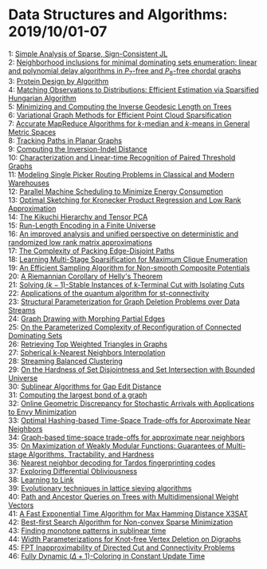# Data Structures and Algorithms: 2019/10/01-07  
1: [Simple Analysis of Sparse, Sign-Consistent JL](https://doi.org/10.48550/arXiv.1708.02966)  
2: [Neighborhood inclusions for minimal dominating sets enumeration: linear  and polynomial delay algorithms in $P_7$-free and $P_8$-free chordal graphs](https://doi.org/10.48550/arXiv.1805.02412)  
3: [Protein Design by Algorithm](https://doi.org/10.48550/arXiv.1806.06064)  
4: [Matching Observations to Distributions: Efficient Estimation via  Sparsified Hungarian Algorithm](https://doi.org/10.48550/arXiv.1806.06766)  
5: [Minimizing and Computing the Inverse Geodesic Length on Trees](https://doi.org/10.48550/arXiv.1811.03836)  
6: [Variational Graph Methods for Efficient Point Cloud Sparsification](https://doi.org/10.48550/arXiv.1903.02858)  
7: [Accurate MapReduce Algorithms for $k$-median and $k$-means in General  Metric Spaces](https://doi.org/10.48550/arXiv.1904.12728)  
8: [Tracking Paths in Planar Graphs](https://doi.org/10.48550/arXiv.1908.05445)  
9: [Computing the Inversion-Indel Distance](https://doi.org/10.48550/arXiv.1909.12877)  
10: [Characterization and Linear-time Recognition of Paired Threshold Graphs](https://doi.org/10.48550/arXiv.1909.13029)  
11: [Modeling Single Picker Routing Problems in Classical and Modern  Warehouses](https://doi.org/10.48550/arXiv.1909.13344)  
12: [Parallel Machine Scheduling to Minimize Energy Consumption](https://doi.org/10.48550/arXiv.1909.13345)  
13: [Optimal Sketching for Kronecker Product Regression and Low Rank  Approximation](https://doi.org/10.48550/arXiv.1909.13384)  
14: [The Kikuchi Hierarchy and Tensor PCA](https://doi.org/10.48550/arXiv.1904.03858)  
15: [Run-Length Encoding in a Finite Universe](https://doi.org/10.48550/arXiv.1909.06794)  
16: [An improved analysis and unified perspective on deterministic and  randomized low rank matrix approximations](https://doi.org/10.48550/arXiv.1910.00223)  
17: [The Complexity of Packing Edge-Disjoint Paths](https://doi.org/10.48550/arXiv.1910.00440)  
18: [Learning Multi-Stage Sparsification for Maximum Clique Enumeration](https://doi.org/10.48550/arXiv.1910.00517)  
19: [An Efficient Sampling Algorithm for Non-smooth Composite Potentials](https://doi.org/10.48550/arXiv.1910.00551)  
20: [A Riemannian Corollary of Helly's Theorem](https://doi.org/10.48550/arXiv.1804.10738)  
21: [Solving $(k-1)$-Stable Instances of k-Terminal Cut with Isolating Cuts](https://doi.org/10.48550/arXiv.1806.06091)  
22: [Applications of the quantum algorithm for st-connectivity](https://doi.org/10.48550/arXiv.1904.05995)  
23: [Structural Parameterization for Graph Deletion Problems over Data  Streams](https://doi.org/10.48550/arXiv.1906.05458)  
24: [Graph Drawing with Morphing Partial Edges](https://doi.org/10.48550/arXiv.1908.01441)  
25: [On the Parameterized Complexity of Reconfiguration of Connected  Dominating Sets](https://doi.org/10.48550/arXiv.1910.00581)  
26: [Retrieving Top Weighted Triangles in Graphs](https://doi.org/10.48550/arXiv.1910.00692)  
27: [Spherical k-Nearest Neighbors Interpolation](https://doi.org/10.48550/arXiv.1910.00704)  
28: [Streaming Balanced Clustering](https://doi.org/10.48550/arXiv.1910.00788)  
29: [On the Hardness of Set Disjointness and Set Intersection with Bounded  Universe](https://doi.org/10.48550/arXiv.1910.00831)  
30: [Sublinear Algorithms for Gap Edit Distance](https://doi.org/10.48550/arXiv.1910.00901)  
31: [Computing the largest bond of a graph](https://doi.org/10.48550/arXiv.1910.01071)  
32: [Online Geometric Discrepancy for Stochastic Arrivals with Applications  to Envy Minimization](https://doi.org/10.48550/arXiv.1910.01073)  
33: [Optimal Hashing-based Time-Space Trade-offs for Approximate Near  Neighbors](https://doi.org/10.48550/arXiv.1608.03580)  
34: [Graph-based time-space trade-offs for approximate near neighbors](https://doi.org/10.48550/arXiv.1712.03158)  
35: [On Maximization of Weakly Modular Functions: Guarantees of Multi-stage  Algorithms, Tractability, and Hardness](https://doi.org/10.48550/arXiv.1805.11251)  
36: [Nearest neighbor decoding for Tardos fingerprinting codes](https://doi.org/10.48550/arXiv.1902.06196)  
37: [Exploring Differential Obliviousness](https://doi.org/10.48550/arXiv.1905.01373)  
38: [Learning to Link](https://doi.org/10.48550/arXiv.1907.00533)  
39: [Evolutionary techniques in lattice sieving algorithms](https://doi.org/10.48550/arXiv.1907.04629)  
40: [Path and Ancestor Queries on Trees with Multidimensional Weight Vectors](https://doi.org/10.48550/arXiv.1910.01147)  
41: [A Fast Exponential Time Algorithm for Max Hamming Distance X3SAT](https://doi.org/10.48550/arXiv.1910.01293)  
42: [Best-first Search Algorithm for Non-convex Sparse Minimization](https://doi.org/10.48550/arXiv.1910.01296)  
43: [Finding monotone patterns in sublinear time](https://doi.org/10.48550/arXiv.1910.01749)  
44: [Width Parameterizations for Knot-free Vertex Deletion on Digraphs](https://doi.org/10.48550/arXiv.1910.01783)  
45: [FPT Inapproximability of Directed Cut and Connectivity Problems](https://doi.org/10.48550/arXiv.1910.01934)  
46: [Fully Dynamic $(\Delta+1)$-Coloring in Constant Update Time](https://doi.org/10.48550/arXiv.1910.02063)  